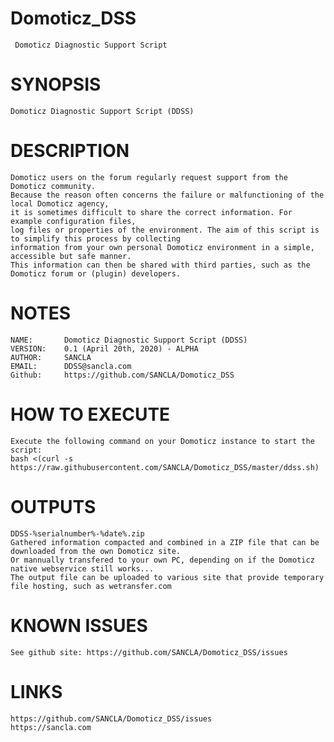 # Domoticz_DSS
	 Domoticz Diagnostic Support Script
 
# SYNOPSIS
	Domoticz Diagnostic Support Script (DDSS)

# DESCRIPTION
	Domoticz users on the forum regularly request support from the Domoticz community. 
	Because the reason often concerns the failure or malfunctioning of the local Domoticz agency, 
	it is sometimes difficult to share the correct information. For example configuration files, 
	log files or properties of the environment. The aim of this script is to simplify this process by collecting 
	information from your own personal Domoticz environment in a simple, accessible but safe manner. 
	This information can then be shared with third parties, such as the Domoticz forum or (plugin) developers.

# NOTES
	NAME:		Domoticz Diagnostic Support Script (DDSS)
	VERSION: 	0.1 (April 20th, 2020) - ALPHA
	AUTHOR: 	SANCLA
	EMAIL: 		DDSS@sancla.com
	Github:		https://github.com/SANCLA/Domoticz_DSS
	
# HOW TO EXECUTE
	Execute the following command on your Domoticz instance to start the script:
	bash <(curl -s https://raw.githubusercontent.com/SANCLA/Domoticz_DSS/master/ddss.sh)
	
# OUTPUTS
	DDSS-%serialnumber%-%date%.zip
	Gathered information compacted and combined in a ZIP file that can be downloaded from the own Domoticz site.
	Or mannually transfered to your own PC, depending on if the Domoticz native webservice still works...
	The output file can be uploaded to various site that provide temporary file hosting, such as wetransfer.com

# KNOWN ISSUES
	See github site: https://github.com/SANCLA/Domoticz_DSS/issues

# LINKS
	https://github.com/SANCLA/Domoticz_DSS/issues
	https://sancla.com
